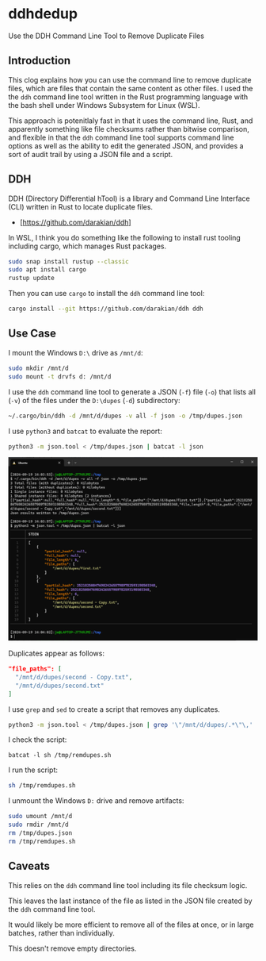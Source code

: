 # ddhdedup
Use the DDH Command Line Tool to Remove Duplicate Files

## Introduction

This clog explains how you can use the command line to remove duplicate files, which are files that contain the same content as other files. I used the the `ddh` command line tool written in the Rust programming language with the bash shell under Windows Subsystem for Linux (WSL). 

This approach is potenitlaly fast in that it uses the command line, Rust, and apparently something like file checksums rather than bitwise comparison, and flexible in that the `ddh` command line tool supports command line options as well as the ability to edit the generated JSON, and provides a sort of audit trail by using a JSON file and a script.

## DDH

DDH (Directory Differential hTool) is a library and Command Line Interface (CLI) written in Rust to locate duplicate files.

- [https://github.com/darakian/ddh]

In WSL, I think you do something like the following to install rust tooling including cargo, which manages Rust packages.

```sh
sudo snap install rustup --classic
sudo apt install cargo
rustup update
```

Then you can use `cargo` to install the `ddh` command line tool:

```sh
cargo install --git https://github.com/darakian/ddh ddh
```

## Use Case

I mount the Windows `D:\` drive as `/mnt/d`:

```sh
sudo mkdir /mnt/d
sudo mount -t drvfs d: /mnt/d
```

I use the `ddh` command line tool to generate a JSON (`-f`) file (`-o`) that lists all (`-v`) of the files under the `D:\dupes` (`-d`) subdirectory:

```sh
~/.cargo/bin/ddh -d /mnt/d/dupes -v all -f json -o /tmp/dupes.json
```

I use `python3` and `batcat` to evaluate the report:

```sh 
python3 -m json.tool < /tmp/dupes.json | batcat -l json
```

![Screen Capture](dupes.png "Screen Capture")

Duplicates appear as follows:

```json
"file_paths": [
  "/mnt/d/dupes/second - Copy.txt",
  "/mnt/d/dupes/second.txt"
]
```

I use `grep` and `sed` to create a script that removes any duplicates.

```sh
python3 -m json.tool < /tmp/dupes.json | grep '\"/mnt/d/dupes/.*\"\,' | sed -e 's/^\W*/rm "\//' | sed -e 's/,$//' > /tmp/remdupes.sh
```

I check the script:

```
batcat -l sh /tmp/remdupes.sh
```

I run the script:

```sh
sh /tmp/remdupes.sh
```

I unmount the Windows `D:` drive and remove artifacts:

```sh
sudo umount /mnt/d
sudo rmdir /mnt/d
rm /tmp/dupes.json
rm /tmp/remdupes.sh
```

## Caveats

This relies on the `ddh` command line tool including its file checksum logic.

This leaves the last instance of the file as listed in the JSON file created by the `ddh` command line tool.

It would likely be more efficient to remove all of the files at once, or in large batches, rather than individually.

This doesn't remove empty directories.
